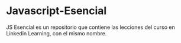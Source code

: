 # Javascript-Esencial
JS Esencial es un repositorio que contiene las lecciones del curso en Linkedin Learning, con el mismo nombre. 
